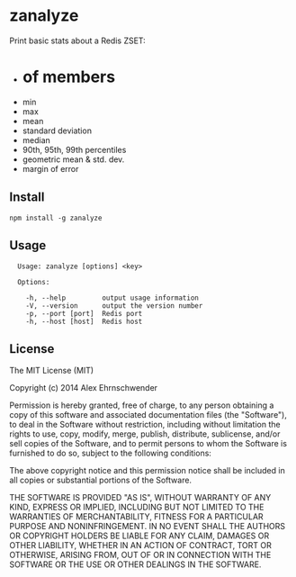 # zanalyze
Print basic stats about a Redis ZSET:
 - # of members
 - min
 - max
 - mean
 - standard deviation
 - median
 - 90th, 95th, 99th percentiles
 - geometric mean & std. dev.
 - margin of error


## Install
    
    npm install -g zanalyze

## Usage
    
```
  Usage: zanalyze [options] <key>

  Options:

    -h, --help         output usage information
    -V, --version      output the version number
    -p, --port [port]  Redis port
    -h, --host [host]  Redis host
```


## License

The MIT License (MIT)

Copyright (c) 2014 Alex Ehrnschwender

Permission is hereby granted, free of charge, to any person obtaining a copy of
this software and associated documentation files (the "Software"), to deal in
the Software without restriction, including without limitation the rights to
use, copy, modify, merge, publish, distribute, sublicense, and/or sell copies of
the Software, and to permit persons to whom the Software is furnished to do so,
subject to the following conditions:

The above copyright notice and this permission notice shall be included in all
copies or substantial portions of the Software.

THE SOFTWARE IS PROVIDED "AS IS", WITHOUT WARRANTY OF ANY KIND, EXPRESS OR
IMPLIED, INCLUDING BUT NOT LIMITED TO THE WARRANTIES OF MERCHANTABILITY, FITNESS
FOR A PARTICULAR PURPOSE AND NONINFRINGEMENT. IN NO EVENT SHALL THE AUTHORS OR
COPYRIGHT HOLDERS BE LIABLE FOR ANY CLAIM, DAMAGES OR OTHER LIABILITY, WHETHER
IN AN ACTION OF CONTRACT, TORT OR OTHERWISE, ARISING FROM, OUT OF OR IN
CONNECTION WITH THE SOFTWARE OR THE USE OR OTHER DEALINGS IN THE SOFTWARE.

